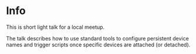 # Info

This is short light talk for a local meetup.

The talk describes how to use standard tools to configure persistent device names and trigger scripts once specific devices are attached (or detached).

